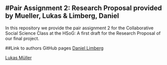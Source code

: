 #Pair Assignment 2: Research Proposal
**provided by Mueller, Lukas & Limberg, Daniel**
---

In this repository we provide the pair assignment 2 for the Collaborative Social Science Class at the HSoG: A first draft for the Research Proposal of our final project. 

##Link to authors GitHub pages
[Daniel Limberg](https://github.com/DanielLimberg)

[Lukas Müller](https://github.com/LukasMueller89)
